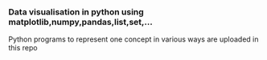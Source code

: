 ### Data visualisation in python using matplotlib,numpy,pandas,list,set,...


Python programs to represent one concept in various ways are uploaded in this repo
